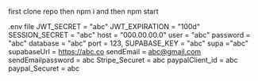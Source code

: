 first clone repo then npm i and then npm start


.env file
JWT_SECRET = "abc"
JWT_EXPIRATION = "100d"
SESSION_SECRET = "abc"
host = "000.00.00.0"
user = "abc"
password = "abc"
database = "abc"
port = 123,
SUPABASE_KEY = "abc"
supa ="abc"
supabaseUrl = https://abc.co
sendEmail = abc@gmail.com
sendEmailpassword = abc
Stripe_Securet = abc
paypalClient_id = abc
paypal_Securet = abc